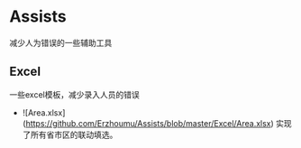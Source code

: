 # Assists
减少人为错误的一些辅助工具

## Excel
一些excel模板，减少录入人员的错误
+ ![Area.xlsx] (https://github.com/Erzhoumu/Assists/blob/master/Excel/Area.xlsx)
    实现了所有省市区的联动填选。


